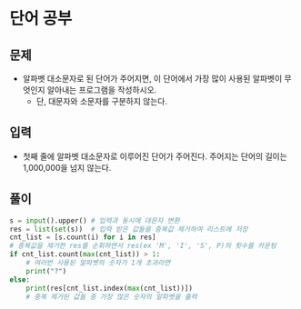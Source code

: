 # 단어 공부

## 문제
- 알파벳 대소문자로 된 단어가 주어지면, 이 단어에서 가장 많이 사용된 알파벳이 무엇인지 알아내는 프로그램을 작성하시오. 
  - 단, 대문자와 소문자를 구분하지 않는다.

## 입력
- 첫째 줄에 알파벳 대소문자로 이루어진 단어가 주어진다. 주어지는 단어의 길이는 1,000,000을 넘지 않는다.

## 풀이

``` Python
s = input().upper() # 입력과 동시에 대문자 변환
res = list(set(s))  # 입력 받은 값들을 중복값 제거하여 리스트에 저장
cnt_list = [s.count(i) for i in res]
# 중복값을 제거한 res를 순회하면서 res(ex 'M', 'I', 'S', P)의 횟수를 카운팅 
if cnt_list.count(max(cnt_list)) > 1:
    # 여러번 사용된 알파벳의 숫자가 1개 초과라면
    print("?")
else:
    print(res[cnt_list.index(max(cnt_list))])
    # 중복 제거된 값들 중 가장 많은 숫자의 알파벳을 출력
```
